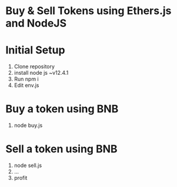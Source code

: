 # Buy & Sell Tokens using Ethers.js and NodeJS

# Initial Setup

1. Clone repository
1. install node js ~v12.4.1
3. Run npm i
4. Edit env.js


# Buy a token using BNB

1. node buy.js


# Sell a token using BNB

1. node sell.js
1. ... 
1. profit
